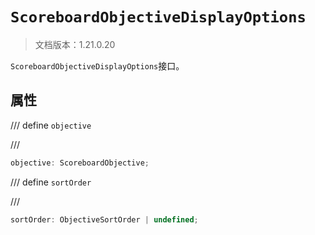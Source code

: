 # `ScoreboardObjectiveDisplayOptions`

> 文档版本：1.21.0.20

`ScoreboardObjectiveDisplayOptions`接口。

## 属性

/// define
`objective`


///

```js
objective: ScoreboardObjective;
```


/// define
`sortOrder`


///

```js
sortOrder: ObjectiveSortOrder | undefined;
```

